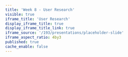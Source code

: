 ```yaml
---
title: 'Week 8 - User Research'
visible: true
iframe_title: 'User Research'
display_iframe_title: true
display_iframe_title_link: true
iframe_source: '/193/presentations/placeholder-slide'
iframe_aspect_ratio: 4by3
published: true
cache_enable: false
---
```

